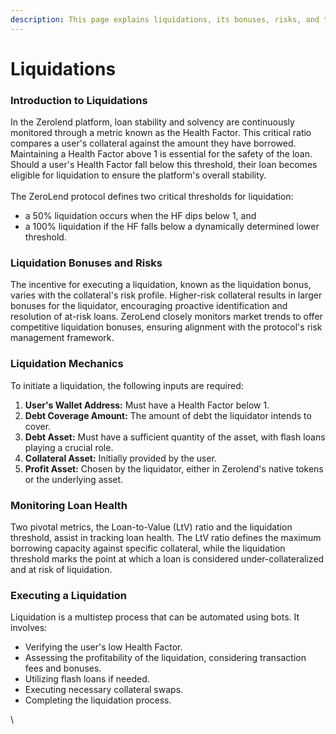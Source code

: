 ```yaml
---
description: This page explains liquidations, its bonuses, risks, and the mechanics.
---
```


# Liquidations

### **Introduction to Liquidations**

In the Zerolend platform, loan stability and solvency are continuously monitored through a metric known as the Health Factor. This critical ratio compares a user's collateral against the amount they have borrowed. Maintaining a Health Factor above 1 is essential for the safety of the loan. Should a user's Health Factor fall below this threshold, their loan becomes eligible for liquidation to ensure the platform's overall stability. \
\
The ZeroLend protocol defines two critical thresholds for liquidation:&#x20;

* a 50% liquidation occurs when the HF dips below 1, and&#x20;
* a 100% liquidation if the HF falls below a dynamically determined lower threshold.

### **Liquidation Bonuses and Risks**

The incentive for executing a liquidation, known as the liquidation bonus, varies with the collateral's risk profile. Higher-risk collateral results in larger bonuses for the liquidator, encouraging proactive identification and resolution of at-risk loans. ZeroLend closely monitors market trends to offer competitive liquidation bonuses, ensuring alignment with the protocol's risk management framework.

### **Liquidation Mechanics**

To initiate a liquidation, the following inputs are required:

1. **User's Wallet Address:** Must have a Health Factor below 1.
2. **Debt Coverage Amount:** The amount of debt the liquidator intends to cover.
3. **Debt Asset:** Must have a sufficient quantity of the asset, with flash loans playing a crucial role.
4. **Collateral Asset:** Initially provided by the user.
5. **Profit Asset:** Chosen by the liquidator, either in Zerolend's native tokens or the underlying asset.

### **Monitoring Loan Health**

Two pivotal metrics, the Loan-to-Value (LtV) ratio and the liquidation threshold, assist in tracking loan health. The LtV ratio defines the maximum borrowing capacity against specific collateral, while the liquidation threshold marks the point at which a loan is considered under-collateralized and at risk of liquidation.

### **Executing a Liquidation**

Liquidation is a multistep process that can be automated using bots. It involves:

* Verifying the user's low Health Factor.
* Assessing the profitability of the liquidation, considering transaction fees and bonuses.
* Utilizing flash loans if needed.
* Executing necessary collateral swaps.
* Completing the liquidation process.

\
